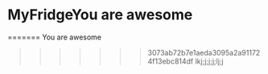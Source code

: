 # MyFridgeYou are awesome
=======
You are awesome
>>>>>>> 3073ab72b7e1aeda3095a2a911724f13ebc814df
lkj;j;j;j;lj;j
